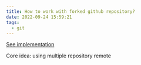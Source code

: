 ```yaml
---
title: How to work with forked github repository?
date: 2022-09-24 15:59:21
tags:
  - git
---
```


[See implementation](https://github.com/liijunwei/omz-git/commit/62d5a83cd4d898cde04718fa6f1ee591a090a9cb)

Core idea: using multiple repository remote

